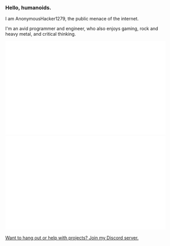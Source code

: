 ### Hello, humanoids.

I am AnonymousHacker1279, the public menace of the internet.

I'm an avid programmer and engineer, who also enjoys gaming, rock and heavy metal, and critical thinking.

![](https://github.com/AnonymousHacker1279/AnonymousHacker1279/blob/master/generated/overview.svg)
![](https://github.com/AnonymousHacker1279/AnonymousHacker1279/blob/master/generated/languages.svg)

[Want to hang out or help with projects? Join my Discord server.](https://discord.gg/uCcFaWH3j2)
